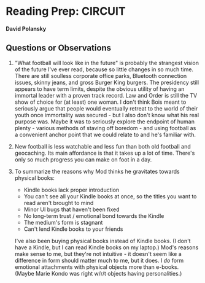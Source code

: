 # Reading Prep: CIRCUIT

#### David Polansky

## Questions or Observations

1. "What football will look like in the future" is probably the strangest vision of the future I've ever read, because so little changes in so much time. There are still soulless corporate office parks, Bluetooth connection issues, skinny jeans, and gross Burger King burgers. The presidency still appears to have term limits, despite the obvious utility of having an immortal leader with a proven track record. Law and Order is still the TV show of choice for (at least) one woman. I don't think Bois meant to seriously argue that people would eventually retreat to the world of their youth once immortality was secured - but I also don't know what his real purpose was. Maybe it was to seriously explore the endpoint of human plenty - various methods of staving off boredom - and using football as a convenient anchor point that we could relate to and he's familiar with.
2. New football is less watchable and less fun than both old football and geocaching. Its main affordance is that it takes up a lot of time. There's only so much progress you can make on foot in a day.
3. To summarize the reasons why Mod thinks he gravitates towards physical books:
	- Kindle books lack proper introduction
	- You can't see all your Kindle books at once, so the titles you want to read aren't brought to mind
	- Minor UI bugs that haven't been fixed
	- No long-term trust / emotional bond towards the Kindle
	- The medium's form is stagnant
	- Can't lend Kindle books to your friends
	
	I've also been buying physical books instead of Kindle books. (I don't have a Kindle, but I can read Kindle books on my laptop.) Mod's reasons make sense to me, but they're not intuitive - it doesn't seem like a difference in form should matter much to me, but it does. I *do* form emotional attachments with physical objects more than e-books. (Maybe Marie Kondo was right w/r/t objects having personalities.)